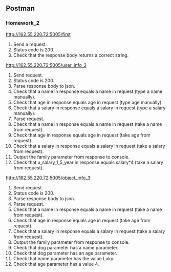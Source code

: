 ## Postman

### Homework_2

http://162.55.220.72:5005/first
1. Send a request.
2. Status code is 200.
3. Check that the response body returns a correct string.

http://162.55.220.72:5005/user_info_3
1. Send request.
2. Status code is 200.
3. Parse response body to json.
4. Check that a name in response equals a name in request (type a name manually).
5. Check that age in response equals age in request (type age manually).
6. Check that a salary in response equals a salary in request (type a salary manually).
7. Parse request.
8. Check that a name in response equals a name in request (take a name from request).
9. Check that age in response equals age in request (take age from request).
10. Check that a salary in response equals a salary in request (take a salary from request).
11. Output the family parameter from response to console.
12. Check that u_salary_1_5_year in response equals salary*4 (take a salary from request).

http://162.55.220.72:5005/object_info_3
1. Send request.
2. Status code is 200.
3. Parse response body to json.
4. Parse request.
5. Check that a name in response equals a name in request (take a name from request).
6. Check that age in response equals age in request (take age from request).
7. Check that a salary in response equals a salary in request (take a salary from request).
8. Output the family parameter from response to console.
9. Check that dog parameter has a name parameter.
10. Check that dog parameter has an age parameter.
11. Check that name parameter has the value Luky.
12. Check that age parameter has a value 4.
